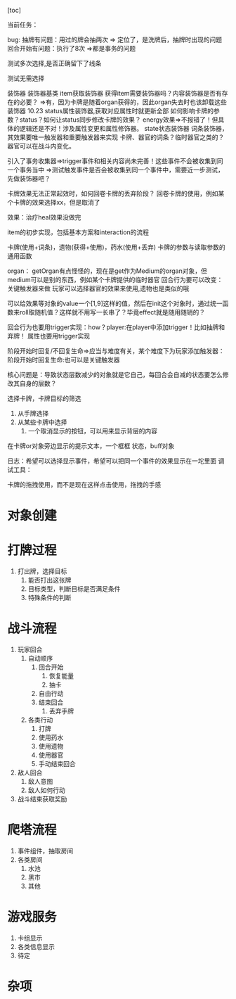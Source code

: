 [toc]

当前任务：

bug:
    抽牌有问题：用过的牌会抽两次 => 定位了，是洗牌后，抽牌时出现的问题
        回合开始有问题：执行了8次 =>都是事务的问题



测试多次选择,是否正确留下了线条

测试无需选择

装饰器
    装饰器基类
    item获取装饰器
        获得item需要装饰器吗？内容装饰器是否有存在的必要？
            =>有，因为卡牌是随着organ获得的，因此organ失去时也该卸载这些装饰器 10.23
    status属性装饰器,获取对应属性时就更新全部
        如何影响卡牌的参数？status？如何让status同步修改卡牌的效果？
        energy效果=>不报错了！但具体的逻辑还是不对！涉及属性变更和属性修饰器。
    state状态装饰器
    词条装饰器，其效果要唯一触发器和重要触发器来实现
        卡牌、器官的词条？临时器官之类的？器官可以在战斗内变化。

引入了事务收集器=>trigger事件和相关内容尚未完善！这些事件不会被收集到同一个事务当中
    =>测试触发事件是否会被收集到同一个事件中，需要近一步测试，先做装饰器吧？

卡牌效果无法正常起效时，如何回卷卡牌的丢弃阶段？
    回卷卡牌的使用，例如某个卡牌的效果选择xx，但是取消了

效果：治疗heal效果没做完

item的初步实现，包括基本方案和interaction的流程

卡牌(使用+词条)，遗物(获得+使用)，药水(使用+丢弃)
    卡牌的参数与读取参数的通用函数

organ：
    getOrgan有点怪怪的，现在是get作为Medium的organ对象，但medium可以是别的东西，例如某个卡牌提供的临时器官
回合行为要可以改变：关键触发器来做
    玩家可以选择器官的效果来使用,遗物也是类似的哦

可以给效果等对象的value一个[1,9]这样的值，然后在init这个对象时，通过统一函数来roll取随机值？这样就不用写一长串了？毕竟effect就是随用随销的？

回合行为也要用trigger实现：how？player:在player中添加trigger！比如抽牌和弃牌！
属性也要用trigger实现

阶段开始时回复/不回复生命=>应当与难度有关，某个难度下为玩家添加触发器：阶段开始时回复生命:也可以是关键触发器

核心问题是：导致状态层数减少的对象就是它自己，每回合会自减的状态要怎么修改其自身的层数？

选择卡牌，卡牌目标的筛选
1. 从手牌选择
2. 从某些卡牌中选择
    1. 一个取消显示的按钮，可以用来显示背层的内容

在卡牌or对象旁边显示的提示文本，一个框框
    状态，buff对象

日志：希望可以选择显示事件，希望可以把同一个事件的效果显示在一坨里面
调试工具：

卡牌的拖拽使用，而不是现在这样点击使用，拖拽的手感

# 对象创建

# 打牌过程

1. 打出牌，选择目标
    1. 能否打出这张牌
    2. 目标类型，判断目标是否满足条件
    3. 特殊条件的判断

# 战斗流程

1. 玩家回合
    1. 自动顺序
        1. 回合开始
            1. 恢复能量
            2. 抽卡
        2. 自由行动
        3. 结束回合
            1. 丢弃手牌
    2. 各类行动
        1. 打牌
        2. 使用药水
        3. 使用遗物
        4. 使用器官
        5. 手动结束回合
2. 敌人回合
    1. 敌人意图
    2. 敌人如何行动
3. 战斗结束获取奖励

# 爬塔流程

1. 事件组件，抽取房间
2. 各类房间
    1. 水池
    2. 黑市
    3. 其他

# 游戏服务

1. 卡组显示
2. 各类信息显示
3. 待定

# 杂项



